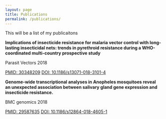 ```yaml
---
layout: page
title: Publications
permalink: /publications/
---
```


This will be a list of my publicaitons




**Implications of insecticide resistance for malaria vector control with long-lasting insecticidal nets: trends in pyrethroid resistance during a WHO-coordinated multi-country prospective study**

Parasit Vectors 2018 

[PMID: 30348209](https://www.ncbi.nlm.nih.gov/pubmed/30348209)
[DOI: 10.1186/s13071-018-3101-4](https://doi.org/10.1186/s13071-018-3101-4)


**Genome-wide transcriptional analyses in Anopheles mosquitoes reveal an unexpected association between salivary gland gene expression and insecticide resistance.**

BMC genomics 2018

[PMID: 29587635](https://www.ncbi.nlm.nih.gov/pubmed/29587635)
[DOI: 10.1186/s12864-018-4605-1](https://doi.org/10.1186/s12864-018-4605-1)
